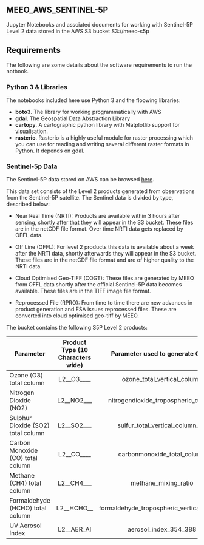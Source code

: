 ## MEEO_AWS_SENTINEL-5P

Jupyter Notebooks and assciated documents for working with Sentinel-5P Level 2 data stored in the AWS S3 bucket S3://meeo-s5p

## Requirements

The following are some details about the software requirements to run the notbook. 

### Python 3 & Libraries

The notebooks included here use Python 3 and the floowing libraries:

- **boto3**. The library for working programmatically with AWS 
- **gdal**. The Geospatial Data Abstraction Library
- **cartopy**.  A cartographic python library with Matplotlib support for visualisation.
- **rasterio**. Rasterio is a highly useful module for raster processing which you can use for reading and writing several different raster formats in Python. It depends on gdal.

### Sentinel-5p Data

The Sentinel-5P data stored on AWS can be browsed [here](https://meeo-s5p.s3.amazonaws.com/index.html#/?t=catalogs).

This data set consists of the Level 2 products generated from observations from the Sentinel-5P satellite. The Sentinel data is divided by type, described below:


- Near Real Time (NRTI): Products are available within 3 hours after sensing, shortly after that they will appear in the S3 bucket. These files are in the netCDF file format. Over time NRTI data gets replaced by OFFL data.

- Off Line (OFFL): For level 2 products this data is available about a week after the NRTI data, shortly afterwards they will appear in the S3 bucket. These files are in the netCDF file format and are of higher quality to the NRTI data.

- Cloud Optimised Geo-TIFF (COGT): These files are generated by MEEO from OFFL data shortly after the official Sentinel-5P data becomes available. These files are in the TIFF image file format.

- Reprocessed File (RPRO): From time to time there are new advances in product generation and ESA issues reprocessed files. These are converted into cloud optimised geo-tiff by MEEO.

The bucket contains the following S5P Level 2 products:

|  Parameter | Product Type (10 Characters wide)  | Parameter used to generate COGT  |
| ---------------|:-------------:|:-------------:| 
| Ozone (O3) total column |  L2__O3____ | ozone_total_vertical_column |
| Nitrogen Dioxide (NO2) | L2__NO2___ | nitrogendioxide_tropospheric_column |
| Sulphur Dioxide (SO2) total column | L2__SO2___ | sulfur_total_vertical_column_1k |
| Carbon Monoxide (CO) total column | L2__CO____ | carbonmonoxide_total_column |
| Methane (CH4) total column | L2__CH4___ | methane_mixing_ratio |
| Formaldehyde (HCHO) total column | L2__HCHO__ | formaldehyde_tropospheric_vertical_column |
| UV Aerosol Index | L2__AER_AI | aerosol_index_354_388 |
